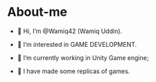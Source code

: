 # About-me
- 👋 Hi, I’m @Wamiq42 (Wamiq Uddin).

- 👀 I’m interested in GAME DEVELOPMENT.

- 🌱 I’m currently working in Unity Game engine;
- 🌱 I have made some replicas of games.

